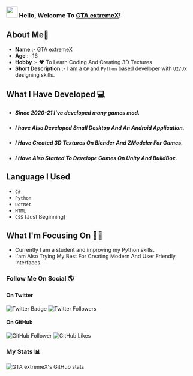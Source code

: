 ### <img src="https://media.giphy.com/media/hvRJCLFzcasrR4ia7z/giphy.gif" width="30px"> Hello, Welcome To [GTA extremeX](https://furioussaurabh007.wixsite.com/gtaextremex)!

## About Me🤘
* **Name** :- GTA extremeX
* **Age** :- 16
* **Hobby** :- ❤ To Learn Coding And Creating 3D Textures
* **Short Description** :- I am a `C#` and `Python` based developer with `UI/UX` designing skills.

## What I Have Developed 💻
- ##### Since 2020-21 I've developed many games mod. 
- ##### I have Also Developed Small Desktop And An Android Application. 
- ##### I Have Created 3D Textures On Blender And ZModeler For Games. 
- ##### I Have Also Started To Develope Games On Unity And BuildBox. 

## Language I Used
* `C#` 
* `Python`
* `DotNet`
* `HTML`
* `CSS` [Just Beginning]

## What I'm Focusing On 👨‍💻

* Currently I am a student and improving my Python skills.
* I'am Also Trying My Best For Creating Modern And User Friendly Interfaces. 

### Follow Me On Social 🌎
#### On Twitter
![Twitter Badge](https://img.shields.io/badge/-Twitter-1ca0f1?style=flat-square&labelColor=1ca0f1&logo=twitter&logoColor=white&link=https://twitter.com/ExtremexGta) ![Twitter Followers](https://img.shields.io/twitter/follow/ExtremexGta?style=social)
#### On GitHub
![GitHub Follower](https://img.shields.io/github/followers/gtaextremex?style=social)
![GitHub Likes](https://img.shields.io/github/stars/gtaextremex?style=social)

### My Stats 📊

![GTA extremeX's GitHub stats](https://github-readme-stats.vercel.app/api?username=gtaextremex&show_icons=true&theme=vision-friendly-dark)

<!-- ![Top Langs](https://github-readme-stats.vercel.app/api/top-langs/?username=gtaextremex&layout=compact) -->

<!-- ![Readme Card](https://github-readme-stats.vercel.app/api/pin/?username=gtaextremex&repo=codegeneratorbygtaextremex) -->
